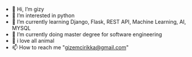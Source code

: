 - 👋 Hi, I’m gizy
- 👀 I’m interested in python 
- 🌱 I’m currently learning Django, Flask, REST API, Machine Learning, AI, MYSQL 
- 🔭 I’m currently doing master degree for software engineering
- 💞️ i love all animal
- 📫 How to reach me "gizemcirikka@gmail.com"

<!---
atak-05/atak-05 is a ✨ special ✨ repository because its `README.md` (this file) appears on your GitHub profile.
You can click the Preview link to take a look at your changes.
--->
